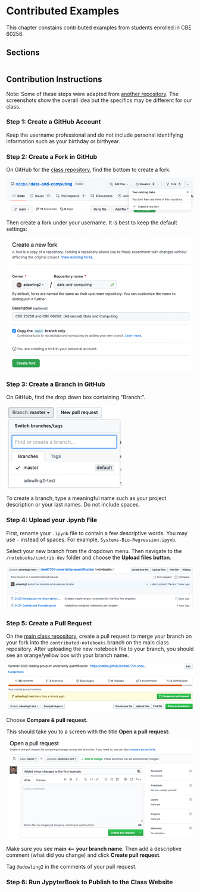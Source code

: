 # Contributed Examples

This chapter constains contributed examples from students enrolled in CBE 60258.

## Sections

```{tableofcontents}
```

## Contribution Instructions

Note: Some of these steps were adapted from [another repository](https://github.com/ndcbe/cbe67701-uncertainty-quantification/edit/master/README.md). The screenshots show the overall idea but the specifics may be different for our class.

### Step 1: Create a GitHub Account

Keep the username professional and do not include personal identifying information such as your birthday or birthyear.

### Step 2: Create a Fork in GitHub

On GitHub for the [class repository](https://github.com/ndcbe/data-and-computing), find the bottom to create a fork:

![](/media/contrib_instructions/fork1.png)

Then create a fork under your username. It is best to keep the default settings:

![](/media/contrib_instructions/fork2.png)


### Step 3: Create a Branch in GitHub

On GitHub, find the drop down box containing "Branch:".

![](/media/contrib_instructions/create-branch.png)

To create a branch, type a meaningful name such as your project description or your last names. Do not include spaces.

### Step 4: Upload your .ipynb File

First, rename your `.ipynb` file to contain a few descriptive words. You may use `-` instead of spaces. For example, `Systems-Bio-Regression.ipynb`.

Select your new branch from the dropdown menu. Then navigate to the `/notebooks/contrib-dev` folder and choose the **Upload files button**.

![](/media/contrib_instructions/upload-files.png)

### Step 5: Create a Pull Request

On the [main class repository](https://github.com/ndcbe/data-and-computing), create a pull request to merge your branch on your fork into the `contributed-notebooks` branch on the main class repository. After uploading the new notebook file to your branch, you should see an orange/yellow box with your branch name.

![](/media/contrib_instructions/pull-request1.png)

Choose **Compare & pull request**.

This should take you to a screen with the title **Open a pull request**:

![](/media/contrib_instructions/pull-request2.png)

Make sure you see **main <-- your branch name**. Then add a descriptive comment (what did you change) and click **Create pull request**.

Tag `@adowling2` in the comments of your pull request.

### Step 6: Run JypyterBook to Publish to the Class Website
